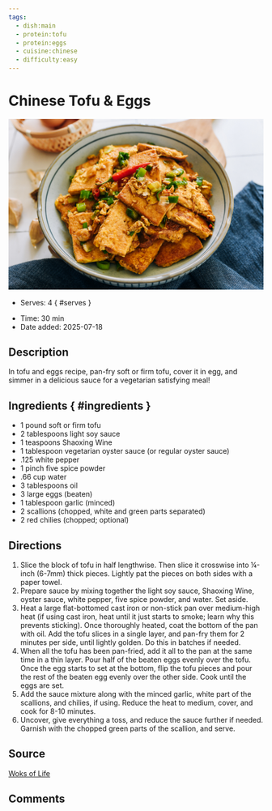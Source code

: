 ```yaml
---
tags:
  - dish:main
  - protein:tofu
  - protein:eggs
  - cuisine:chinese
  - difficulty:easy
---
```

<!-- Tags can have colon, but no space around it -->

# Chinese Tofu & Eggs

![Recipe picture](../images/tofu-with-egg-17.jpg)

<!-- Serves has to be a single number, no dashes, but text is allowed after the
number (e.g., 24 cookies) -->
- Serves: 4
{ #serves }
<!-- Time is not parsed, so anything can be input here, and additional
values can be added (e.g., "active time", "cooking time", etc) -->
- Time: 30 min
- Date added: 2025-07-18

## Description
In tofu and eggs recipe, pan-fry soft or firm tofu, cover it in egg, and simmer in a delicious sauce for a vegetarian satisfying meal! 
## Ingredients { #ingredients }

<!-- Decimals are allowed, fractions are not. For ranges, use only a single dash
and no spaces between the numbers. -->
- 1 pound soft or firm tofu
- 2 tablespoons light soy sauce
- 1 teaspoons Shaoxing Wine
- 1 tablespoon vegetarian oyster sauce (or regular oyster sauce)
- .125 white pepper
- 1 pinch five spice powder
- .66 cup water
- 3 tablespoons oil
- 3 large eggs (beaten)
- 1 tablespoon garlic (minced)
- 2 scallions (chopped, white and green parts separated)
- 2 red chilies (chopped; optional)

## Directions

<!-- If you have a direction that refers to a number of some ingredient, wrap
the number in asterisks and add `{.ingredient-num}` afterwards. For example,
write `Add 2 Tbsp oil to pan` as `Add *2*{.ingredient-num} to pan`. This allows
us to properly change the number when changing the serves value. -->
1. Slice the block of tofu in half lengthwise. Then slice it crosswise into ¼-inch (6-7mm) thick pieces. Lightly pat the pieces on both sides with a paper towel.
2. Prepare sauce by mixing together the light soy sauce, Shaoxing Wine, oyster sauce, white pepper, five spice powder, and water. Set aside.
3. Heat a large flat-bottomed cast iron or non-stick pan over medium-high heat (if using cast iron, heat until it just starts to smoke; learn why this prevents sticking). Once thoroughly heated, coat the bottom of the pan with oil. Add the tofu slices in a single layer, and pan-fry them for 2 minutes per side, until lightly golden. Do this in batches if needed.
4. When all the tofu has been pan-fried, add it all to the pan at the same time in a thin layer. Pour half of the beaten eggs evenly over the tofu. Once the egg starts to set at the bottom, flip the tofu pieces and pour the rest of the beaten egg evenly over the other side. Cook until the eggs are set.
5. Add the sauce mixture along with the minced garlic, white part of the scallions, and chilies, if using. Reduce the heat to medium, cover, and cook for 8-10 minutes.
6. Uncover, give everything a toss, and reduce the sauce further if needed. Garnish with the chopped green parts of the scallion, and serve.

## Source

[Woks of Life](https://thewoksoflife.com/chinese-tofu-and-eggs/)

## Comments
